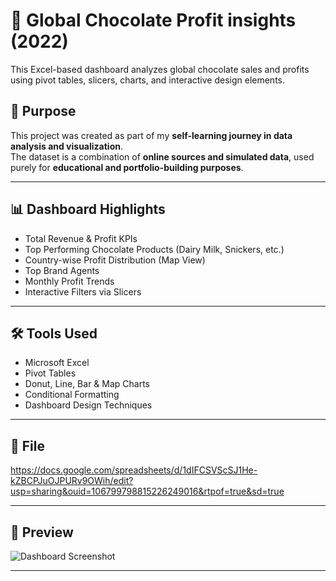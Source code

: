 # 🍫 Global Chocolate Profit insights (2022)

This Excel-based dashboard analyzes global chocolate sales and profits using pivot tables, slicers, charts, and interactive design elements.

## 🎯 Purpose
This project was created as part of my **self-learning journey in data analysis and visualization**.  
The dataset is a combination of **online sources and simulated data**, used purely for **educational and portfolio-building purposes**.

---

## 📊 Dashboard Highlights
- Total Revenue & Profit KPIs
- Top Performing Chocolate Products (Dairy Milk, Snickers, etc.)
- Country-wise Profit Distribution (Map View)
- Top Brand Agents
- Monthly Profit Trends
- Interactive Filters via Slicers

---

## 🛠 Tools Used
- Microsoft Excel  
- Pivot Tables  
- Donut, Line, Bar & Map Charts  
- Conditional Formatting  
- Dashboard Design Techniques  

---

## 📁 File
https://docs.google.com/spreadsheets/d/1dIFCSVScSJ1He-kZBCPJuOJPURv9OWih/edit?usp=sharing&ouid=106799798815226249016&rtpof=true&sd=true

---

## 📸 Preview
![Dashboard Screenshot](https://drive.google.com/file/d/1fwJPGQRwrbw_9fCxTv4vY0iIx86abkJh/view?usp=sharing)

---
